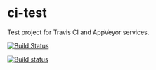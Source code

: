 ci-test
==============

Test project for Travis CI and AppVeyor services.

[![Build Status](https://travis-ci.org/mloskot/travis-ci-test.png?branch=master)](https://travis-ci.org/mloskot/travis-ci-test)

[![Build status](https://ci.appveyor.com/api/projects/status/d12os7q08ps9vf8r?svg=true)](https://ci.appveyor.com/project/mloskot/ci-test)
